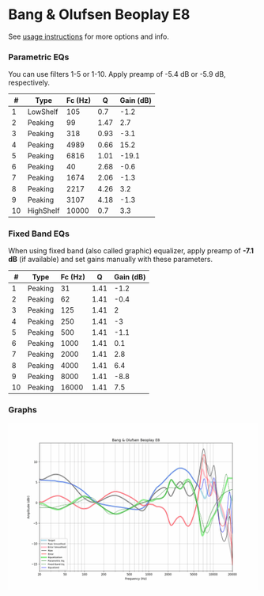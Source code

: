 # Bang & Olufsen Beoplay E8
See [usage instructions](https://github.com/jaakkopasanen/AutoEq#usage) for more options and info.

### Parametric EQs
You can use filters 1-5 or 1-10. Apply preamp of -5.4 dB or -5.9 dB, respectively.

|   # | Type      |   Fc (Hz) |    Q |   Gain (dB) |
|-----|-----------|-----------|------|-------------|
|   1 | LowShelf  |       105 | 0.7  |        -1.2 |
|   2 | Peaking   |        99 | 1.47 |         2.7 |
|   3 | Peaking   |       318 | 0.93 |        -3.1 |
|   4 | Peaking   |      4989 | 0.66 |        15.2 |
|   5 | Peaking   |      6816 | 1.01 |       -19.1 |
|   6 | Peaking   |        40 | 2.68 |        -0.6 |
|   7 | Peaking   |      1674 | 2.06 |        -1.3 |
|   8 | Peaking   |      2217 | 4.26 |         3.2 |
|   9 | Peaking   |      3107 | 4.18 |        -1.3 |
|  10 | HighShelf |     10000 | 0.7  |         3.3 |

### Fixed Band EQs
When using fixed band (also called graphic) equalizer, apply preamp of **-7.1 dB** (if available) and set gains manually with these parameters.

|   # | Type    |   Fc (Hz) |    Q |   Gain (dB) |
|-----|---------|-----------|------|-------------|
|   1 | Peaking |        31 | 1.41 |        -1.2 |
|   2 | Peaking |        62 | 1.41 |        -0.4 |
|   3 | Peaking |       125 | 1.41 |         2   |
|   4 | Peaking |       250 | 1.41 |        -3   |
|   5 | Peaking |       500 | 1.41 |        -1.1 |
|   6 | Peaking |      1000 | 1.41 |         0.1 |
|   7 | Peaking |      2000 | 1.41 |         2.8 |
|   8 | Peaking |      4000 | 1.41 |         6.4 |
|   9 | Peaking |      8000 | 1.41 |        -8.8 |
|  10 | Peaking |     16000 | 1.41 |         7.5 |

### Graphs
![](./Bang%20&%20Olufsen%20Beoplay%20E8.png)
